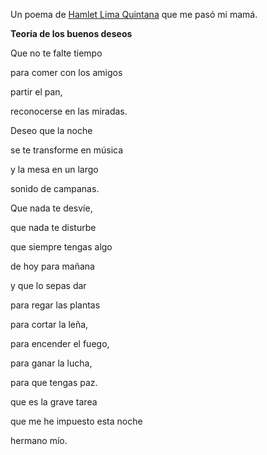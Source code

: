 <html><body><p>Un poema de <a href="http://es.wikipedia.org/wiki/Hamlet_Lima_Quintana" target="_blank">Hamlet Lima Quintana</a> que me pasó mi mamá.



<strong>Teoría de los buenos deseos</strong>



Que no te falte tiempo

para comer con los amigos

partir el pan,

reconocerse en las miradas.



Deseo que la noche

se te transforme en música

y la mesa en un largo

sonido de campanas.



Que nada te desvíe,

que nada te disturbe

que siempre tengas algo

de hoy para mañana



y que lo sepas dar

para regar las plantas

para cortar la leña,

para encender el fuego,

para ganar la lucha,

para que tengas paz.



que es la grave tarea

que me he impuesto esta noche

hermano mío.</p></body></html>